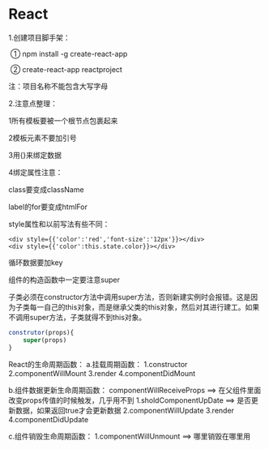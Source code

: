 # React

1.创建项目脚手架：

​	①	npm install -g create-react-app

​	②	 create-react-app reactproject

注：项目名称不能包含大写字母

2.注意点整理：

1所有模板要被一个根节点包裹起来

2模板元素不要加引号

3用{}来绑定数据

4绑定属性注意：

class要变成className

label的for要变成htmlFor

style属性和以前写法有些不同：

```react
<div style={{'color':'red','font-size':'12px'}}></div>
<div style={{'color':this.state.color}}></div>
```

循环数据要加key

组件的构造函数中一定要注意super

子类必须在constructor方法中调用super方法，否则新建实例时会报错。这是因为子类每一自己的this对象，而是继承父类的this对象，然后对其进行建工。如果不调用super方法，子类就得不到this对象。

```javascript
construtor(props){
	super(props)
}
```


React的生命周期函数：
a.挂载周期函数：
1.constructor
2.componentWillMount
3.render
4.componentDidMount

b.组件数据更新生命周期函数：
componentWillReceiveProps ==> 在父组件里面改变props传值的时候触发，几乎用不到
1.sholdComponentUpDate ==> 是否更新数据，如果返回true才会更新数据
2.componentWillUpdate
3.render
4.componentDidUpdate

c.组件销毁生命周期函数：
1.componentWillUnmount  ==> 哪里销毁在哪里用
